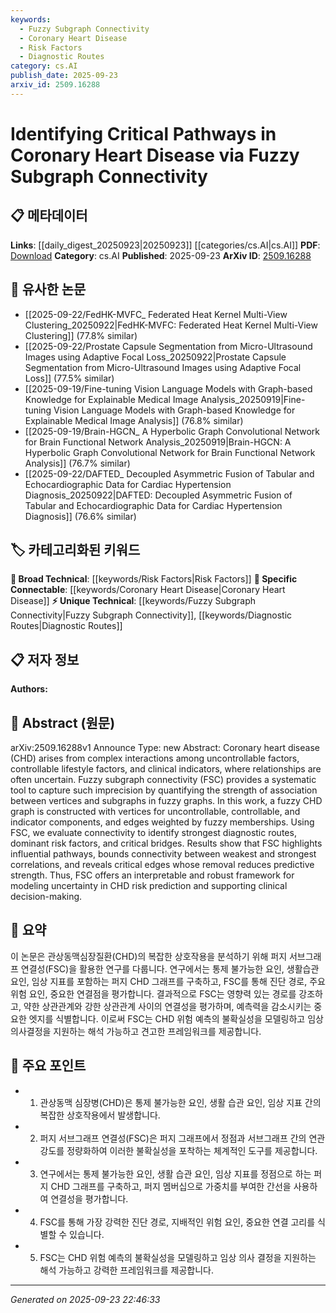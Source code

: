 ```yaml
---
keywords:
  - Fuzzy Subgraph Connectivity
  - Coronary Heart Disease
  - Risk Factors
  - Diagnostic Routes
category: cs.AI
publish_date: 2025-09-23
arxiv_id: 2509.16288
---
```


<!-- KEYWORD_LINKING_METADATA:
{
  "processed_timestamp": "2025-09-23T22:46:33.723875",
  "vocabulary_version": "1.0",
  "selected_keywords": [
    "Fuzzy Subgraph Connectivity",
    "Coronary Heart Disease",
    "Risk Factors",
    "Diagnostic Routes"
  ],
  "rejected_keywords": [],
  "similarity_scores": {
    "Fuzzy Subgraph Connectivity": 0.78,
    "Coronary Heart Disease": 0.82,
    "Risk Factors": 0.65,
    "Diagnostic Routes": 0.72
  },
  "extraction_method": "AI_prompt_based",
  "budget_applied": true,
  "candidates_json": {
    "candidates": [
      {
        "surface": "Fuzzy Subgraph Connectivity",
        "canonical": "Fuzzy Subgraph Connectivity",
        "aliases": [
          "FSC"
        ],
        "category": "unique_technical",
        "rationale": "Fuzzy Subgraph Connectivity is central to the paper's methodology and offers a novel approach to modeling uncertainty in CHD prediction.",
        "novelty_score": 0.85,
        "connectivity_score": 0.68,
        "specificity_score": 0.9,
        "link_intent_score": 0.78
      },
      {
        "surface": "Coronary Heart Disease",
        "canonical": "Coronary Heart Disease",
        "aliases": [
          "CHD"
        ],
        "category": "specific_connectable",
        "rationale": "Coronary Heart Disease is the primary focus of the study, providing a specific context for applying fuzzy graph techniques.",
        "novelty_score": 0.45,
        "connectivity_score": 0.85,
        "specificity_score": 0.88,
        "link_intent_score": 0.82
      },
      {
        "surface": "Risk Factors",
        "canonical": "Risk Factors",
        "aliases": [
          "Dominant Risk Factors"
        ],
        "category": "broad_technical",
        "rationale": "Identifying risk factors is crucial for understanding and predicting CHD, linking to broader health and medical research.",
        "novelty_score": 0.4,
        "connectivity_score": 0.75,
        "specificity_score": 0.7,
        "link_intent_score": 0.65
      },
      {
        "surface": "Diagnostic Routes",
        "canonical": "Diagnostic Routes",
        "aliases": [
          "Diagnostic Pathways"
        ],
        "category": "unique_technical",
        "rationale": "Diagnostic Routes are key to the paper's findings, highlighting pathways that can be targeted for clinical decision-making.",
        "novelty_score": 0.7,
        "connectivity_score": 0.6,
        "specificity_score": 0.8,
        "link_intent_score": 0.72
      }
    ],
    "ban_list_suggestions": [
      "method",
      "experiment",
      "performance"
    ]
  },
  "decisions": [
    {
      "candidate_surface": "Fuzzy Subgraph Connectivity",
      "resolved_canonical": "Fuzzy Subgraph Connectivity",
      "decision": "linked",
      "scores": {
        "novelty": 0.85,
        "connectivity": 0.68,
        "specificity": 0.9,
        "link_intent": 0.78
      }
    },
    {
      "candidate_surface": "Coronary Heart Disease",
      "resolved_canonical": "Coronary Heart Disease",
      "decision": "linked",
      "scores": {
        "novelty": 0.45,
        "connectivity": 0.85,
        "specificity": 0.88,
        "link_intent": 0.82
      }
    },
    {
      "candidate_surface": "Risk Factors",
      "resolved_canonical": "Risk Factors",
      "decision": "linked",
      "scores": {
        "novelty": 0.4,
        "connectivity": 0.75,
        "specificity": 0.7,
        "link_intent": 0.65
      }
    },
    {
      "candidate_surface": "Diagnostic Routes",
      "resolved_canonical": "Diagnostic Routes",
      "decision": "linked",
      "scores": {
        "novelty": 0.7,
        "connectivity": 0.6,
        "specificity": 0.8,
        "link_intent": 0.72
      }
    }
  ]
}
-->

# Identifying Critical Pathways in Coronary Heart Disease via Fuzzy Subgraph Connectivity

## 📋 메타데이터

**Links**: [[daily_digest_20250923|20250923]] [[categories/cs.AI|cs.AI]]
**PDF**: [Download](https://arxiv.org/pdf/2509.16288.pdf)
**Category**: cs.AI
**Published**: 2025-09-23
**ArXiv ID**: [2509.16288](https://arxiv.org/abs/2509.16288)

## 🔗 유사한 논문
- [[2025-09-22/FedHK-MVFC_ Federated Heat Kernel Multi-View Clustering_20250922|FedHK-MVFC: Federated Heat Kernel Multi-View Clustering]] (77.8% similar)
- [[2025-09-22/Prostate Capsule Segmentation from Micro-Ultrasound Images using Adaptive Focal Loss_20250922|Prostate Capsule Segmentation from Micro-Ultrasound Images using Adaptive Focal Loss]] (77.5% similar)
- [[2025-09-19/Fine-tuning Vision Language Models with Graph-based Knowledge for Explainable Medical Image Analysis_20250919|Fine-tuning Vision Language Models with Graph-based Knowledge for Explainable Medical Image Analysis]] (76.8% similar)
- [[2025-09-19/Brain-HGCN_ A Hyperbolic Graph Convolutional Network for Brain Functional Network Analysis_20250919|Brain-HGCN: A Hyperbolic Graph Convolutional Network for Brain Functional Network Analysis]] (76.7% similar)
- [[2025-09-22/DAFTED_ Decoupled Asymmetric Fusion of Tabular and Echocardiographic Data for Cardiac Hypertension Diagnosis_20250922|DAFTED: Decoupled Asymmetric Fusion of Tabular and Echocardiographic Data for Cardiac Hypertension Diagnosis]] (76.6% similar)

## 🏷️ 카테고리화된 키워드
**🧠 Broad Technical**: [[keywords/Risk Factors|Risk Factors]]
**🔗 Specific Connectable**: [[keywords/Coronary Heart Disease|Coronary Heart Disease]]
**⚡ Unique Technical**: [[keywords/Fuzzy Subgraph Connectivity|Fuzzy Subgraph Connectivity]], [[keywords/Diagnostic Routes|Diagnostic Routes]]

## 📋 저자 정보

**Authors:** 

## 📄 Abstract (원문)

arXiv:2509.16288v1 Announce Type: new 
Abstract: Coronary heart disease (CHD) arises from complex interactions among uncontrollable factors, controllable lifestyle factors, and clinical indicators, where relationships are often uncertain. Fuzzy subgraph connectivity (FSC) provides a systematic tool to capture such imprecision by quantifying the strength of association between vertices and subgraphs in fuzzy graphs. In this work, a fuzzy CHD graph is constructed with vertices for uncontrollable, controllable, and indicator components, and edges weighted by fuzzy memberships. Using FSC, we evaluate connectivity to identify strongest diagnostic routes, dominant risk factors, and critical bridges. Results show that FSC highlights influential pathways, bounds connectivity between weakest and strongest correlations, and reveals critical edges whose removal reduces predictive strength. Thus, FSC offers an interpretable and robust framework for modeling uncertainty in CHD risk prediction and supporting clinical decision-making.

## 📝 요약

이 논문은 관상동맥심장질환(CHD)의 복잡한 상호작용을 분석하기 위해 퍼지 서브그래프 연결성(FSC)을 활용한 연구를 다룹니다. 연구에서는 통제 불가능한 요인, 생활습관 요인, 임상 지표를 포함하는 퍼지 CHD 그래프를 구축하고, FSC를 통해 진단 경로, 주요 위험 요인, 중요한 연결점을 평가합니다. 결과적으로 FSC는 영향력 있는 경로를 강조하고, 약한 상관관계와 강한 상관관계 사이의 연결성을 평가하며, 예측력을 감소시키는 중요한 엣지를 식별합니다. 이로써 FSC는 CHD 위험 예측의 불확실성을 모델링하고 임상 의사결정을 지원하는 해석 가능하고 견고한 프레임워크를 제공합니다.

## 🎯 주요 포인트

- 1. 관상동맥 심장병(CHD)은 통제 불가능한 요인, 생활 습관 요인, 임상 지표 간의 복잡한 상호작용에서 발생합니다.
- 2. 퍼지 서브그래프 연결성(FSC)은 퍼지 그래프에서 정점과 서브그래프 간의 연관 강도를 정량화하여 이러한 불확실성을 포착하는 체계적인 도구를 제공합니다.
- 3. 연구에서는 통제 불가능한 요인, 생활 습관 요인, 임상 지표를 정점으로 하는 퍼지 CHD 그래프를 구축하고, 퍼지 멤버십으로 가중치를 부여한 간선을 사용하여 연결성을 평가합니다.
- 4. FSC를 통해 가장 강력한 진단 경로, 지배적인 위험 요인, 중요한 연결 고리를 식별할 수 있습니다.
- 5. FSC는 CHD 위험 예측의 불확실성을 모델링하고 임상 의사 결정을 지원하는 해석 가능하고 강력한 프레임워크를 제공합니다.


---

*Generated on 2025-09-23 22:46:33*